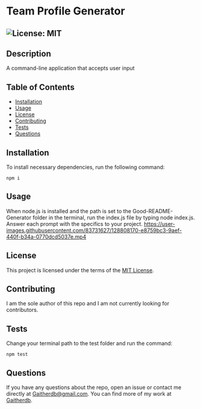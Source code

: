 # Team Profile Generator
  ## ![License: MIT](https://img.shields.io/badge/License-MIT-yellow.svg)

  ## Description

  A command-line application that accepts user input 

  ## Table of Contents
  * [Installation](#installation)
  * [Usage](#usage)
  * [License](#license)
  * [Contributing](#contributing)
  * [Tests](#tests)
  * [Questions](#questions)
  
  ## Installation
  To install necessary dependencies, run the following command: 
  ```
  npm i
  ```
  
  ## Usage
  When node.js is installed and the path is set to the Good-README-Generator folder in the terminal, run the index.js file by typing node index.js. Answer each prompt with the specifics to your project.
https://user-images.githubusercontent.com/83731627/128808170-e8759bc3-9aef-440f-b34a-0770dcd5037e.mp4


  ## License  

  This project is licensed under the terms of the [MIT License](https://opensource.org/licenses/MIT).

  ## Contributing
  I am the sole author of this repo and I am not currently looking for contributors.

  ## Tests
  Change your terminal path to the test folder and run the command:
  ```
  npm test
  ```

  ## Questions
  If you have any questions about the repo, open an issue or contact me directly at Gaitherdb@gmail.com. You can find more of my work at [Gaitherdb](https://github.com/Gaitherdb).
  
